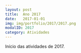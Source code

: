 ```yaml
---
layout: post
title:  Ano 2017
date:   2017-01-01
img: img/portfolio/2017/2017.png
modalID: 2017
category: Atividades
---
```

Início das atividades de 2017.
